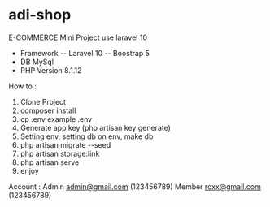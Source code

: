 # adi-shop
E-COMMERCE
Mini Project use laravel 10

- Framework
    -- Laravel 10
    -- Boostrap 5
- DB MySql
- PHP Version 8.1.12

How to :
1. Clone Project
2. composer install
3. cp .env example .env
4. Generate app key (php artisan key:generate)
5. Setting env, setting db on env, make db
6. php artisan migrate --seed
7. php artisan storage:link
8. php artisan serve
9. enjoy

Account :
Admin   admin@gmail.com (123456789)
Member  roxx@gmail.com  (123456789)
